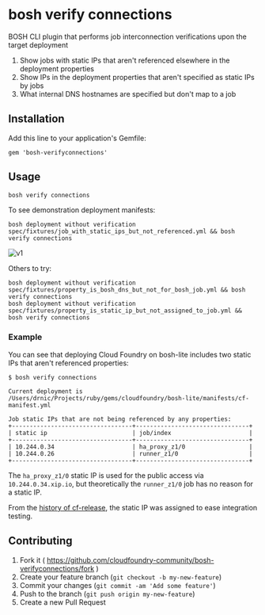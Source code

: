 # bosh verify connections

BOSH CLI plugin that performs job interconnection verifications upon the target deployment

  1. Show jobs with static IPs that aren't referenced elsewhere in the deployment properties
  2. Show IPs in the deployment properties that aren't specified as static IPs by jobs
  3. What internal DNS hostnames are specified but don't map to a job


## Installation

Add this line to your application's Gemfile:

```
gem 'bosh-verifyconnections'
```

## Usage

```
bosh verify connections
```

To see demonstration deployment manifests:

```
bosh deployment without verification spec/fixtures/job_with_static_ips_but_not_referenced.yml && bosh verify connections
```

![v1](https://www.evernote.com/shard/s3/sh/41947f58-90fc-4f62-b0d8-ad3fae84c0a9/5bede6c17dacef652a8758037c223642/deep/0/drnic@drnic----gems-bosh-verifyconnections---zsh---204-48.png)

Others to try:

```
bosh deployment without verification spec/fixtures/property_is_bosh_dns_but_not_for_bosh_job.yml && bosh verify connections
bosh deployment without verification spec/fixtures/property_is_static_ip_but_not_assigned_to_job.yml && bosh verify connections
```

### Example

You can see that deploying Cloud Foundry on bosh-lite includes two static IPs that aren't referenced properties:

```
$ bosh verify connections

Current deployment is /Users/drnic/Projects/ruby/gems/cloudfoundry/bosh-lite/manifests/cf-manifest.yml

Job static IPs that are not being referenced by any properties:
+----------------------------------+--------------------------------+
| static ip                        | job/index                      |
+----------------------------------+--------------------------------+
| 10.244.0.34                      | ha_proxy_z1/0                  |
| 10.244.0.26                      | runner_z1/0                    |
+----------------------------------+--------------------------------+
```

The `ha_proxy_z1/0` static IP is used for the public access via `10.244.0.34.xip.io`, but theoretically the `runner_z1/0` job has no reason for a static IP.

From the [history of cf-release](https://github.com/cloudfoundry/cf-release/commit/858d1b7e1f0544fb9fd4d9a7a1608e542da6bcdd), the static IP was assigned to ease integration testing.

## Contributing

1. Fork it ( https://github.com/cloudfoundry-community/bosh-verifyconnections/fork )
2. Create your feature branch (`git checkout -b my-new-feature`)
3. Commit your changes (`git commit -am 'Add some feature'`)
4. Push to the branch (`git push origin my-new-feature`)
5. Create a new Pull Request

